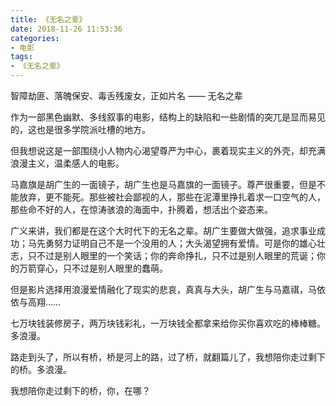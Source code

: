 ```yaml
---
title: 《无名之辈》
date: 2018-11-26 11:53:36
categories: 
- 电影
tags:
- 《无名之辈》
---
```


智障劫匪、落魄保安、毒舌残废女，正如片名 —— 无名之辈

作为一部黑色幽默、多线叙事的电影，结构上的缺陷和一些剧情的突兀是显而易见的，这也是很多学院派吐槽的地方。

但我想说这是一部围绕小人物内心渴望尊严为中心，裹着现实主义的外壳，却充满浪漫主义，温柔感人的电影。

马嘉旗是胡广生的一面镜子，胡广生也是马嘉旗的一面镜子。尊严很重要，但是不能放弃，更不能死。那些被社会鄙视的人，那些在泥潭里挣扎着求一口空气的人，那些命不好的人，在惊涛骇浪的海面中，扑腾着，想活出个姿态来。

广义来讲，我们都是在这个大时代下的无名之辈。胡广生要做大做强，追求事业成功；马先勇努力证明自己不是一个没用的人；大头渴望拥有爱情。可是你的雄心壮志，只不过是别人眼里的一个笑话；你的奔命挣扎，只不过是别人眼里的荒诞；你的万箭穿心，只不过是别人眼里的蠢萌。

但是影片选择用浪漫爱情融化了现实的悲哀，真真与大头，胡广生与马嘉祺，马依依与高翔……

七万块钱装修房子，两万块钱彩礼，一万块钱全都拿来给你买你喜欢吃的棒棒糖。多浪漫。

路走到头了，所以有桥，桥是河上的路，过了桥，就翻篇儿了，我想陪你走过剩下的桥。多浪漫。

我想陪你走过剩下的桥，你，在哪？

